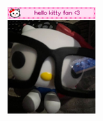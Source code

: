 <div align="center">
  <img src="pics/hellokitty.gif" alt="Image 1" width="40%"><br>
  <img src="pics/kitty.jpg" alt="Image 2" width="40%"><br>
</div>
